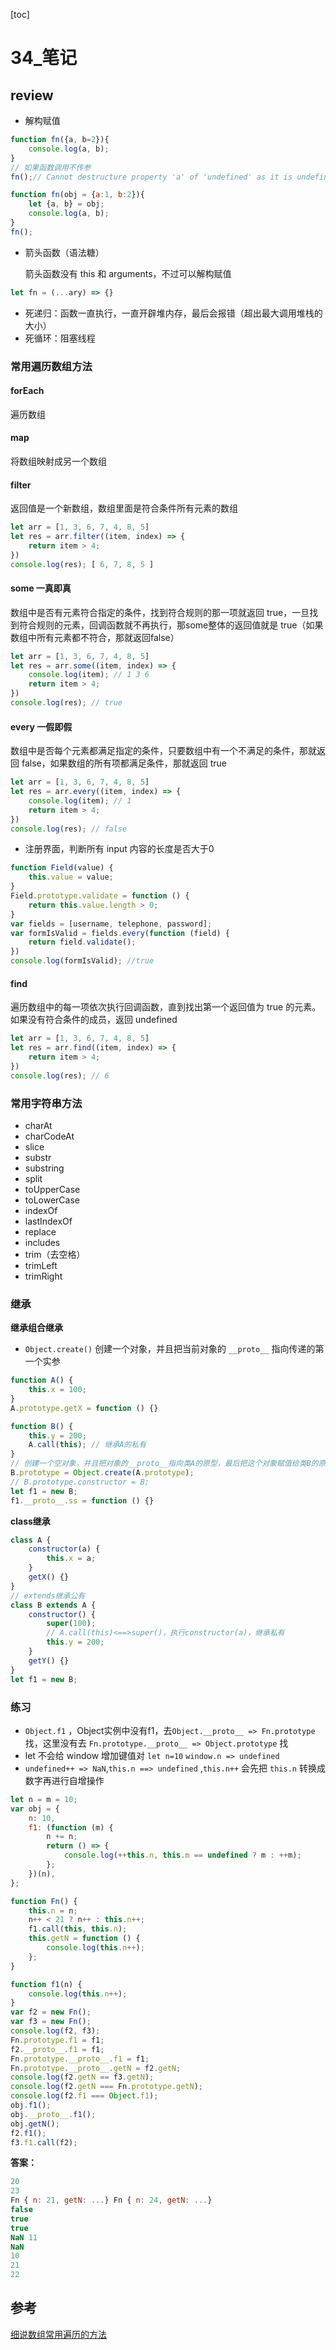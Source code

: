 [toc]

# 34\_笔记

## review

- 解构赋值

```js
function fn({a, b=2}){
    console.log(a, b);
}
// 如果函数调用不传参
fn();// Cannot destructure property 'a' of 'undefined' as it is undefined

function fn(obj = {a:1, b:2}){
    let {a, b} = obj;
    console.log(a, b);
}
fn();
```

- 箭头函数（语法糖）

  箭头函数没有 this 和 arguments，不过可以解构赋值

```js
let fn = (...ary) => {}
```

- 死递归：函数一直执行，一直开辟堆内存，最后会报错（超出最大调用堆栈的大小）
- 死循环：阻塞线程

### 常用遍历数组方法

#### forEach

遍历数组

#### map

将数组映射成另一个数组

#### filter

返回值是一个新数组，数组里面是符合条件所有元素的数组

```js
let arr = [1, 3, 6, 7, 4, 8, 5]
let res = arr.filter((item, index) => {
    return item > 4;
})
console.log(res); [ 6, 7, 8, 5 ]
```

#### some 一真即真

数组中是否有元素符合指定的条件，找到符合规则的那一项就返回 true，一旦找到符合规则的元素，回调函数就不再执行，那some整体的返回值就是 true（如果数组中所有元素都不符合，那就返回false）

```js
let arr = [1, 3, 6, 7, 4, 8, 5]
let res = arr.some((item, index) => {
    console.log(item); // 1 3 6
    return item > 4;
})
console.log(res); // true
```

#### every 一假即假

数组中是否每个元素都满足指定的条件，只要数组中有一个不满足的条件，那就返回 false，如果数组的所有项都满足条件，那就返回 true

```js
let arr = [1, 3, 6, 7, 4, 8, 5]
let res = arr.every((item, index) => {
    console.log(item); // 1
    return item > 4;
})
console.log(res); // false
```

- 注册界面，判断所有 input 内容的长度是否大于0

```js
function Field(value) {
    this.value = value;
}
Field.prototype.validate = function () {
    return this.value.length > 0;
}
var fields = [username, telephone, password];
var formIsValid = fields.every(function (field) {
    return field.validate();
})
console.log(formIsValid); //true
```

#### find

遍历数组中的每一项依次执行回调函数，直到找出第一个返回值为 true 的元素。如果没有符合条件的成员，返回 undefined

```js
let arr = [1, 3, 6, 7, 4, 8, 5]
let res = arr.find((item, index) => {
    return item > 4;
})
console.log(res); // 6
```

### 常用字符串方法

- charAt
- charCodeAt
- slice
- substr
- substring
- split
- toUpperCase
- toLowerCase
- indexOf
- lastIndexOf
- replace
- includes
- trim（去空格）
- trimLeft
- trimRight

### 继承

**继承组合继承**

- `Object.create()` 创建一个对象，并且把当前对象的 `__proto__` 指向传递的第一个实参

```js
function A() {
    this.x = 100;
}
A.prototype.getX = function () {}

function B() {
    this.y = 200;
    A.call(this); // 继承A的私有
}
// 创建一个空对象，并且把对象的__proto__指向类A的原型，最后把这个对象赋值给类B的原型
B.prototype = Object.create(A.prototype);
// B.prototype.constructor = B;
let f1 = new B;
f1.__proto__.ss = function () {}
```

**class继承**

```js
class A {
    constructor(a) {
        this.x = a;
    }
    getX() {}
}
// extends继承公有
class B extends A {
    constructor() {
        super(100);
        // A.call(this)<==>super()，执行constructor(a)，继承私有
        this.y = 200;
    }
    getY() {}
}
let f1 = new B;
```

### 练习

- `Object.f1` ，Object实例中没有f1，去`Object.__proto__ => Fn.prototype` 找，这里没有去 `Fn.prototype.__proto__ => Object.prototype` 找
- let 不会给 window 增加键值对 `let n=10` `window.n => undefined`
- `undefined++ => NaN`,`this.n ==> undefined` ,`this.n++` 会先把 `this.n` 转换成数字再进行自增操作

```js
let n = m = 10;
var obj = {
    n: 10,
    f1: (function (m) {
        n += n;
        return () => {
            console.log(++this.n, this.m == undefined ? m : ++m);
        };
    })(n),
};

function Fn() {
    this.n = n;
    n++ < 21 ? n++ : this.n++;
    f1.call(this, this.n);
    this.getN = function () {
        console.log(this.n++);
    };
}

function f1(n) {
    console.log(this.n++);
}
var f2 = new Fn();
var f3 = new Fn();
console.log(f2, f3);
Fn.prototype.f1 = f1;
f2.__proto__.f1 = f1;
Fn.prototype.__proto__.f1 = f1;
Fn.prototype.__proto__.getN = f2.getN;
console.log(f2.getN == f3.getN);
console.log(f2.getN === Fn.prototype.getN);
console.log(f2.f1 === Object.f1);
obj.f1();
obj.__proto__.f1();
obj.getN();
f2.f1();
f3.f1.call(f2);
```

**答案：**

```js
20
23
Fn { n: 21, getN: ...} Fn { n: 24, getN: ...}
false
true
true
NaN 11
NaN
10
21
22
```



## 参考

[细说数组常用遍历的方法](https://segmentfault.com/a/1190000016810332)